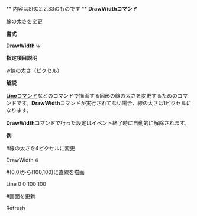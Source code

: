 ** 内容はSRC2.2.33のものです **
**DrawWidthコマンド**

線の太さを変更

**書式**

**DrawWidth** *w*

**指定項目説明**

*w*線の太さ（ピクセル）

**解説**

[**Line**コマンド](Lineコマンド.md)などのコマンドで描画する図形の線の太さを変更するためのコマンドです。**DrawWidth**コマンドが実行されてない場合、線の太さは1ピクセルになります。

**DrawWidth**コマンドで行った設定はイベント終了時に自動的に解除されます。

**例**

#線の太さを4ピクセルに変更

DrawWidth 4

#(0,0)から(100,100)に直線を描画

Line 0 0 100 100

#画面を更新

Refresh
